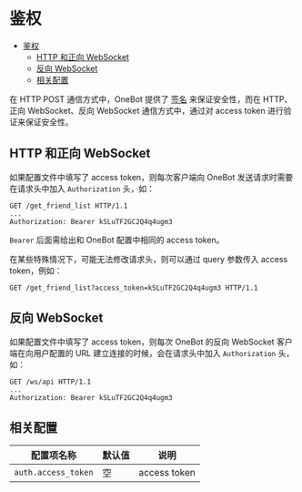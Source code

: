 # 鉴权

- [鉴权](#鉴权)
  - [HTTP 和正向 WebSocket](#http-和正向-websocket)
  - [反向 WebSocket](#反向-websocket)
  - [相关配置](#相关配置)

在 HTTP POST 通信方式中，OneBot 提供了 [签名](http-post.md#签名) 来保证安全性，而在 HTTP、正向 WebSocket、反向 WebSocket 通信方式中，通过对 access token 进行验证来保证安全性。

## HTTP 和正向 WebSocket

如果配置文件中填写了 access token，则每次客户端向 OneBot 发送请求时需要在请求头中加入 `Authorization` 头，如：

```http
GET /get_friend_list HTTP/1.1
...
Authorization: Bearer kSLuTF2GC2Q4q4ugm3
```

`Bearer` 后面需给出和 OneBot 配置中相同的 access token。

在某些特殊情况下，可能无法修改请求头，则可以通过 query 参数传入 access token，例如：

```http
GET /get_friend_list?access_token=kSLuTF2GC2Q4q4ugm3 HTTP/1.1
```

## 反向 WebSocket

如果配置文件中填写了 access token，则每次 OneBot 的反向 WebSocket 客户端在向用户配置的 URL 建立连接的时候，会在请求头中加入 `Authorization` 头，如：

```http
GET /ws/api HTTP/1.1
...
Authorization: Bearer kSLuTF2GC2Q4q4ugm3
```

## 相关配置

| 配置项名称 | 默认值 | 说明 |
| -------- | ------ | --- |
| `auth.access_token` | 空 | access token |
